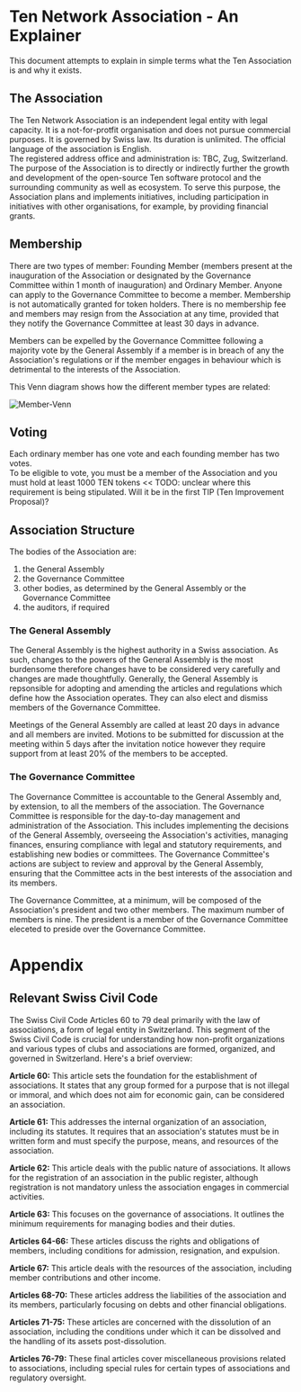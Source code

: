 # Ten Network Association - An Explainer
This document attempts to explain in simple terms what the Ten Association is and why it exists.

## The Association
The Ten Network Association is an independent legal entity with legal capacity. It is a not-for-protfit organisation and does not pursue commercial purposes. It is governed by Swiss law. Its duration is unlimited. The official language of the association is English.  
The registered address office and administration is: TBC, Zug, Switzerland.  
The purpose of the Association is to directly or indirectly further the growth and development of the open-source Ten software protocol and the surrounding community as well as ecosystem. To serve this purpose, the Association plans and implements initiatives, including participation in initiatives with other organisations, for example, by providing financial grants.

## Membership
There are two types of member: Founding Member (members present at the inauguration of the Association or designated by the Governance Committee within 1 month of inauguration) and Ordinary Member. Anyone can apply to the Governance Committee to become a member. Membership is not automatically granted for token holders. There is no membership fee and members may resign from the Association at any time, provided that they notify the Governance Committee at least 30 days in advance.

Members can be expelled by the Governance Committee following a majority vote by the General Assembly if a member is in breach of any the Association's regulations or if the member engages in behaviour which is detrimental to the interests of the Association.  

This Venn diagram shows how the different member types are related:

![Member-Venn](https://github.com/ten-protocol/foundation/assets/24224467/11e92cab-e5b3-4d47-82ad-103737cf581c)


## Voting
Each ordinary member has one vote and each founding member has two votes.  
To be eligible to vote, you must be a member of the Association and you must hold at least 1000 TEN tokens << TODO: unclear where this requirement is being stipulated. Will it be in the first TIP (Ten Improvement Proposal)?

## Association Structure
The bodies of the Association are:
  1. the General Assembly
  2. the Governance Committee
  3. other bodies, as determined by the General Assembly or the Governance Committee
  4. the auditors, if required

### The General Assembly
The General Assembly is the highest authority in a Swiss association. As such, changes to the powers of the General Assembly is the most burdensome therefore changes have to be considered very carefully and changes are made thoughtfully. Generally, the General Assembly is repsonsible for adopting and amending the articles and regulations which define how the Association operates. They can also elect and dismiss members of the Governance Committee.  

Meetings of the General Assembly are called at least 20 days in advance and all members are invited. Motions to be submitted for discussion at the meeting within 5 days after the invitation notice however they require support from at least 20% of the members to be accepted.

### The Governance Committee
The Governance Committee is accountable to the General Assembly and, by extension, to all the members of the association. The Governance Committee is responsible for the day-to-day management and administration of the Association. This includes implementing the decisions of the General Assembly, overseeing the Association's activities, managing finances, ensuring compliance with legal and statutory requirements, and establishing new bodies or committees. The Governance Committee's actions are subject to review and approval by the General Assembly, ensuring that the Committee acts in the best interests of the association and its members.

The Governance Committee, at a minimum, will be composed of the Association's president and two other members. The maximum number of members is nine. The president is a member of the Governance Committee eleceted to preside over the Governance Committee.

# Appendix
## Relevant Swiss Civil Code
The Swiss Civil Code Articles 60 to 79 deal primarily with the law of associations, a form of legal entity in Switzerland. This segment of the Swiss Civil Code is crucial for understanding how non-profit organizations and various types of clubs and associations are formed, organized, and governed in Switzerland. Here's a brief overview:  

**Article 60:** This article sets the foundation for the establishment of associations. It states that any group formed for a purpose that is not illegal or immoral, and which does not aim for economic gain, can be considered an association.

**Article 61:** This addresses the internal organization of an association, including its statutes. It requires that an association's statutes must be in written form and must specify the purpose, means, and resources of the association.

**Article 62:** This article deals with the public nature of associations. It allows for the registration of an association in the public register, although registration is not mandatory unless the association engages in commercial activities.

**Article 63:** This focuses on the governance of associations. It outlines the minimum requirements for managing bodies and their duties.

**Articles 64-66:** These articles discuss the rights and obligations of members, including conditions for admission, resignation, and expulsion.

**Article 67:** This article deals with the resources of the association, including member contributions and other income.

**Articles 68-70:** These articles address the liabilities of the association and its members, particularly focusing on debts and other financial obligations.

**Articles 71-75:** These articles are concerned with the dissolution of an association, including the conditions under which it can be dissolved and the handling of its assets post-dissolution.

**Articles 76-79:** These final articles cover miscellaneous provisions related to associations, including special rules for certain types of associations and regulatory oversight.

